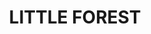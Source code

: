 ---
lastmod: '2025-04-06T06:05:20+00:00'
latitude: -35.366161
layout: suburb
longitude: 150.320507
postcode: '2538'
state: NSW
title: LITTLE FOREST
url: /nsw/little-forest/
---